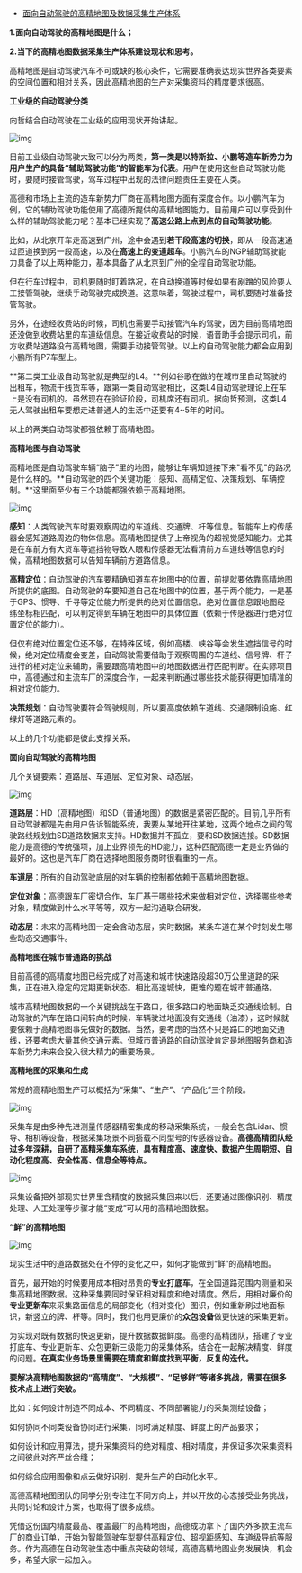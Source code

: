 - [面向自动驾驶的高精地图及数据采集生产体系](https://www.cnblogs.com/amap_tech/p/14526030.html)

**1.面向自动驾驶的高精地图是什么；**

**2.当下的高精地图数据采集生产体系建设现状和思考。**

高精地图是自动驾驶汽车不可或缺的核心条件，它需要准确表达现实世界各类要素的空间位置和相对关系，因此高精地图的生产对采集资料的精度要求很高。

**工业级的自动驾驶分类**

向哲结合自动驾驶在工业级的应用现状开始讲起。

![img](https://pic4.zhimg.com/80/v2-b4def57cef66d6e9ae0063400fedc63c_1440w.jpg)

目前工业级自动驾驶大致可以分为两类，**第一类是以特斯拉、小鹏等造车新势力为用户生产的具备“辅助驾驶功能”的智能车为代表**。用户在使用这些自动驾驶功能时，要随时接管驾驶，驾车过程中出现的法律问题责任主要在人类。

高德和市场上主流的造车新势力厂商在高精地图方面有深度合作。以小鹏汽车为例，它的辅助驾驶功能使用了高德所提供的高精地图能力。目前用户可以享受到什么样的辅助驾驶能力呢？基本已经实现了**高速公路上点到点的自动驾驶功能**。

比如，从北京开车走高速到广州，途中会遇到**若干段高速的切换**，即从一段高速通过匝道换到另一段高速，以及在**高速上的变道超车**。小鹏汽车的NGP辅助驾驶能力具备了以上两种能力，基本具备了从北京到广州的全程自动驾驶功能。

但在行车过程中，司机要随时盯着路况，在自动换道等时候如果有剐蹭的风险要人工接管驾驶，继续手动驾驶完成换道。这意味着，驾驶过程中，司机要随时准备接管驾驶。

另外，在途经收费站的时候，司机也需要手动接管汽车的驾驶，因为目前高精地图还没做到收费站里的车道级信息。在接近收费站的时候，语音助手会提示司机，前方收费站道路没有高精地图，需要手动接管驾驶。以上的自动驾驶能力都会应用到小鹏所有P7车型上。

**第二类工业级自动驾驶就是典型的L4。**例如谷歌在做的在城市里自动驾驶的出租车，物流干线货车等，跟第一类自动驾驶相比，这类L4自动驾驶理论上在车上是没有司机的。虽然现在在验证阶段，司机席还有司机。据向哲预测，这类L4无人驾驶出租车要想走进普通人的生活中还要有4~5年的时间。

以上的两类自动驾驶都强依赖于高精地图。

**高精地图与自动驾驶**

高精地图是自动驾驶车辆“脑子”里的地图，能够让车辆知道接下来"看不见"的路况是什么样的。**自动驾驶的四个关键功能：感知、高精定位、决策规划、车辆控制。**这里面至少有三个功能都强依赖于高精地图。

![img](https://pic2.zhimg.com/80/v2-694e2361c29193b4e4fc1bc246bf8acf_1440w.jpg)

**感知**：人类驾驶汽车时要观察周边的车道线、交通牌、杆等信息。智能车上的传感器会感知道路周边的物体信息。高精地图提供了上帝视角的超视觉感知能力。尤其是在车前方有大货车等遮挡物导致人眼和传感器无法看清前方车道线等信息的时候，高精地图数据可以告知车辆前方道路信息。

**高精定位**：自动驾驶的汽车要精确知道车在地图中的位置，前提就要依靠高精地图所提供的底图。自动驾驶的车要知道自己在地图中的位置，基于两个能力，一是基于GPS、惯导、千寻等定位能力所提供的绝对位置信息。绝对位置信息跟地图经纬坐标相匹配，可以判定得到车辆在地图中的具体位置（依赖于传感器进行绝对位置定位的能力）。

但仅有绝对位置定位还不够，在特殊区域，例如高楼、峡谷等会发生遮挡信号的时候，绝对定位精度会变差，自动驾驶需要借助于观察周围的车道线、信号牌、杆子进行的相对定位来辅助，需要跟高精地图中的地图数据进行匹配判断。在实际项目中，高德通过和主流车厂的深度合作，一起来判断通过哪些技术能获得更加精准的相对定位能力。

**决策规划**：自动驾驶要符合驾驶规则，所以要高度依赖车道线、交通限制设施、红绿灯等道路元素的。

以上的几个功能都是彼此支撑关系。

**面向自动驾驶的高精地图**

几个关键要素：道路层、车道层、定位对象、动态层。

![img](https://pic2.zhimg.com/80/v2-319f86950f35b9698d6b5076b9f092f1_1440w.jpg)

**道路层**：HD（高精地图）和SD（普通地图）的数据是紧密匹配的。目前几乎所有自动驾驶都是先由用户告诉智能系统，我要从某地开往某地，这两个地点之间的驾驶路线规划由SD道路数据来支持。HD数据并不孤立，要和SD数据连接。SD数据能力是高德的传统强项，加上业界领先的HD能力，这种匹配高德一定是业界做的最好的。这也是汽车厂商在选择地图服务商时很看重的一点。

**车道层**：所有的自动驾驶底层的对车辆的控制都依赖于高精地图数据。

**定位对象**：高德跟车厂密切合作，车厂基于哪些技术来做相对定位，选择哪些参考对象，精度做到什么水平等等，双方一起沟通联合研发。

**动态层**：未来的高精地图一定会含动态层，实时数据，某条车道在某个时刻发生哪些动态交通事件。

**高精地图在城市普通路的挑战**

目前高德的高精度地图已经完成了对高速和城市快速路段超30万公里道路的采集，正在进入稳定的定期更新状态。相比高速城快，更难的题在城市普通路。

城市高精地图数据的一个关键挑战在于路口，很多路口的地面缺乏交通线绘制。自动驾驶的汽车在路口间转向的时候，车辆驶过地面没有交通线（油漆），这时候就要依赖于高精地图事先做好的数据。当然，要考虑的当然不只是路口的地面交通线，还要考虑大量其他交通元素。但城市普通路的自动驾驶肯定是地图服务商和造车新势力未来会投入很大精力的重要场景。

**高精地图的采集和生成**

常规的高精地图生产可以概括为“采集”、“生产”、“产品化”三个阶段。

![img](https://pic4.zhimg.com/80/v2-c56d34f9db4841d30575e1c37e69e311_1440w.jpg)

采集车是由多种先进测量传感器精密集成的移动采集系统，一般会包含Lidar、惯导、相机等设备，根据采集场景不同搭载不同型号的传感器设备。**高德高精团队经过多年深耕，自研了高精采集车系统，具有精度高、速度快、数据产生周期短、自动化程度高、安全性高、信息全等特点。**

![img](https://pic4.zhimg.com/80/v2-a2a870791396db619c2b927c6b350a48_1440w.jpg)

采集设备把外部现实世界里含精度的数据采集回来以后，还要通过图像识别、精度处理、人工处理等步骤才能“变成”可以用的高精地图数据。

**“鲜”的高精地图**

![img](https://pic1.zhimg.com/80/v2-b5addeaffd77c8a7cea513ff1264d7ad_1440w.jpg)

现实生活中的道路数据处在不停的变化之中，如何才能做到“鲜”的高精地图。

首先，最开始的时候要用成本相对昂贵的**专业打底车**，在全国道路范围内测量和采集高精地图数据。这种采集要同时保证相对精度和绝对精度。然后，用相对廉价的**专业更新车**来采集路面信息的局部变化（相对变化）图识，例如重新刷过地面标识，新竖立的牌、杆等。同时，我们也用更廉价的**众包设备**做更快速的采集更新。

为实现对既有数据的快速更新，提升数据数据鲜度。高德的高精团队，搭建了专业打底车、专业更新车、众包更新三级能力的采集体系，结合在一起解决精度、鲜度的问题。**在真实业务场景里需要在精度和鲜度找到平衡，反复的迭代。**

**要解决高精地图数据的“高精度”、“大规模”、“足够鲜”等诸多挑战，需要在很多技术点上进行突破。**

比如：如何设计制造不同成本、不同精度、不同部署能力的采集测绘设备；

如何协同不同类设备协同进行采集，同时满足精度、鲜度上的产品要求；

如何设计和应用算法，提升采集资料的绝对精度、相对精度，并保证多次采集资料之间彼此对齐严丝合缝；

如何综合应用图像和点云做好识别，提升生产的自动化水平。

高德高精地图团队的同学分别专注在不同方向上，并以开放的心态接受业务挑战，共同讨论和设计方案，也取得了很多成绩。

凭借这份国内精度最高、覆盖最广的高精地图，高德成功拿下了国内外多款主流车厂的商业订单，开始为智能驾驶车型提供高精定位、超视距感知、车道级导航等服务。作为高德在自动驾驶生态中重点突破的领域，高德高精地图业务发展快，机会多，希望大家一起加入。